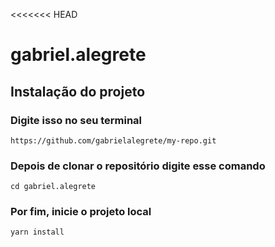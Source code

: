 <<<<<<< HEAD
# gabriel.alegrete

## Instalação do projeto

### Digite isso no seu terminal
```
https://github.com/gabrielalegrete/my-repo.git
```
### Depois de clonar o repositório digite esse comando

```
cd gabriel.alegrete
```
### Por fim, inicie o projeto local
```
yarn install
```
